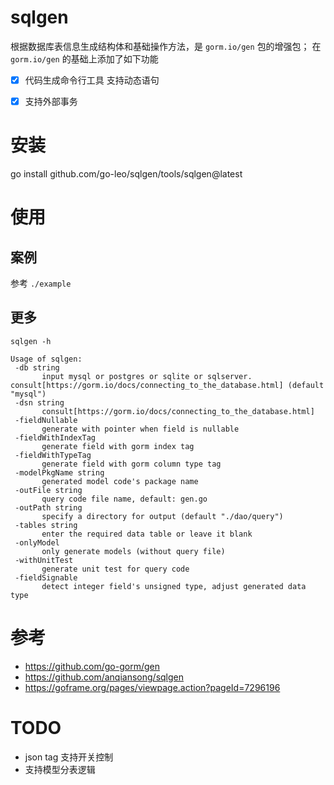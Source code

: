 # sqlgen
根据数据库表信息生成结构体和基础操作方法，是 `gorm.io/gen` 包的增强包；
在 `gorm.io/gen` 的基础上添加了如下功能

- [x] 代码生成命令行工具 支持动态语句
- [x] 支持外部事务


# 安装
go install github.com/go-leo/sqlgen/tools/sqlgen@latest

# 使用

## 案例
参考 `./example`


## 更多
```
sqlgen -h

Usage of sqlgen:
 -db string
       input mysql or postgres or sqlite or sqlserver. consult[https://gorm.io/docs/connecting_to_the_database.html] (default "mysql")
 -dsn string
       consult[https://gorm.io/docs/connecting_to_the_database.html]
 -fieldNullable
       generate with pointer when field is nullable
 -fieldWithIndexTag
       generate field with gorm index tag
 -fieldWithTypeTag
       generate field with gorm column type tag
 -modelPkgName string
       generated model code's package name
 -outFile string
       query code file name, default: gen.go
 -outPath string
       specify a directory for output (default "./dao/query")
 -tables string
       enter the required data table or leave it blank
 -onlyModel
       only generate models (without query file)
 -withUnitTest
       generate unit test for query code
 -fieldSignable
       detect integer field's unsigned type, adjust generated data type
```

# 参考
- https://github.com/go-gorm/gen
- https://github.com/anqiansong/sqlgen
- https://goframe.org/pages/viewpage.action?pageId=7296196
  
# TODO

- json tag 支持开关控制
- 支持模型分表逻辑